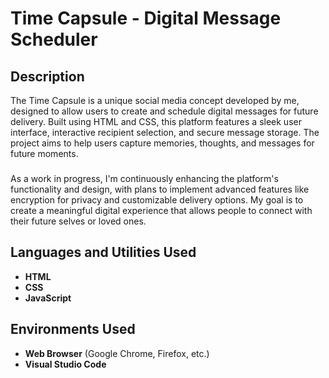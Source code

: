 <h1>Time Capsule - Digital Message Scheduler</h1>

<h2>Description</h2>
The Time Capsule is a unique social media concept developed by me, designed to allow users to create and schedule digital messages for future delivery. Built using HTML and CSS, this platform features a sleek user interface, interactive recipient selection, and secure message storage. The project aims to help users capture memories, thoughts, and messages for future moments.

<h3></h3>

As a work in progress, I'm continuously enhancing the platform's functionality and design, with plans to implement advanced features like encryption for privacy and customizable delivery options. My goal is to create a meaningful digital experience that allows people to connect with their future selves or loved ones.
<br />


<h2>Languages and Utilities Used</h2>

- <b>HTML</b> 
- <b>CSS</b>
- <b>JavaScript</b>

<h2>Environments Used</h2>

- <b>Web Browser</b> (Google Chrome, Firefox, etc.)
- <b>Visual Studio Code</b> 